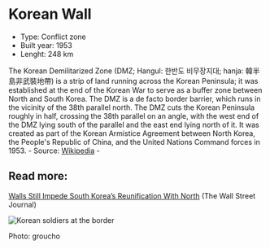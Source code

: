 <!--
West Longitude: 126
North Latitude: 39
East Longitude: 128.5
South Latitude: 37.5
-->

# Korean Wall

* Type: Conflict zone
* Built year: 1953
* Lenght: 248 km

The Korean Demilitarized Zone (DMZ; Hangul: 한반도 비무장지대; hanja: 韓半島非武裝地帶) is a strip of land running across the Korean Peninsula; it was established at the end of the Korean War to serve as a buffer zone between North and South Korea. The DMZ is a de facto border barrier, which runs in the vicinity of the 38th parallel north. The DMZ cuts the Korean Peninsula roughly in half, crossing the 38th parallel on an angle, with the west end of the DMZ lying south of the parallel and the east end lying north of it. It was created as part of the Korean Armistice Agreement between North Korea, the People's Republic of China, and the United Nations Command forces in 1953. - Source: [Wikipedia](https://en.wikipedia.org/wiki/Korean_Demilitarized_Zone) -

## Read more:

[Walls Still Impede South Korea’s Reunification With North](http://www.wsj.com/articles/walls-still-impede-south-koreas-reunification-with-north-1415276912) (The Wall Street Journal)

![Korean soldiers at the border](http://c1.staticflickr.com/7/6012/5936363166_336c1bb0d2_b.jpg)

Photo: groucho
